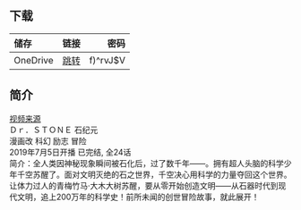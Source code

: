 ## 下载

储存 | 链接 | 密码
:----------- | :-----------: | -----------:
 OneDrive | [跳转](https://xrzcloud-my.sharepoint.com/:f:/g/personal/xrz_xrzyun_ml/EmLqv5V9SqBEqAdfNAM2OvwBFxLOd4t7GpNxQGnYR8NMew?e=DdgcM1) | f)^rvJ$V

## 简介
[视频来源](https://www.bilibili.com/bangumi/media/md28221387)  
Ｄｒ．ＳＴＯＮＥ 石纪元  
漫画改 科幻 励志 冒险  
2019年7月5日开播 已完结, 全24话  
简介：全人类因神秘现象瞬间被石化后，过了数千年——。拥有超人头脑的科学少年千空苏醒了。面对文明灭绝的石之世界，千空决心用科学的力量夺回这个世界。让体力过人的青梅竹马·大木大树苏醒，要从零开始创造文明——从石器时代到现代文明，追上200万年的科学史！前所未闻的创世冒险故事，就此展开！  